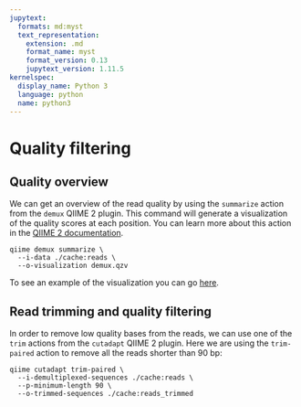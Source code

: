 ```yaml
---
jupytext:
  formats: md:myst
  text_representation:
    extension: .md
    format_name: myst
    format_version: 0.13
    jupytext_version: 1.11.5
kernelspec:
  display_name: Python 3
  language: python
  name: python3
---
```

# Quality filtering
## Quality overview
We can get an overview of the read quality by using the `summarize` action from the `demux` QIIME 2 plugin. This command 
will generate a visualization of the quality scores at each position. You can learn more about this action in the [QIIME 2
documentation](https://docs.qiime2.org/2024.5/plugins/available/demux/summarize/).
```{code-cell}
qiime demux summarize \
  --i-data ./cache:reads \
  --o-visualization demux.qzv
```
To see an example of the visualization you can go [here](https://view.qiime2.org/visualization/?src=https://raw.githubusercontent.com/bokulich-lab/moshpit-docs/main/moshpit_docs/data/demux-summarize.qzv).

## Read trimming and quality filtering
In order to remove low quality bases from the reads, we can use one of the `trim` actions from the `cutadapt` QIIME 2 plugin.
Here we are using the `trim-paired` action to remove all the reads shorter than 90 bp:
```{code-cell}
qiime cutadapt trim-paired \
  --i-demultiplexed-sequences ./cache:reads \
  --p-minimum-length 90 \
  --o-trimmed-sequences ./cache:reads_trimmed
```
